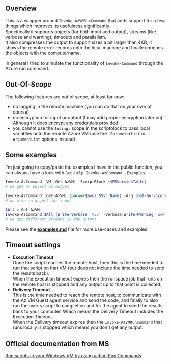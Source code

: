 

## Overview

This is a wrapper around `Invoke-AzVMRunCommand` that adds support for a few things which improves its usefulness significantly.  
Specifically it supports objects (for both input and output), streams (like verbose and warning), timeouts and parallelism.  
It also compresses the output to support sizes a bit larger than 4KB, it shows the remote error records onto the local machine and finally enriches the objects with the computername.

In general I tried to simulate the functionality of `Invoke-Command` through the Azure run command.


## Out-Of-Scope

The following features are out of scope, at least for now:

- no logging in the remote machine (you can do that on your own of course)
- no encryption for input or output (I may add proper encryption later on).  
  Although it does encrypt any credentials provided
- you cannot use the `$using:` scope in the scriptblock to pass local variables onto the remote Azure VM (use the `-ParameterList` or `-ArgumentList` options instead)


## Some examples

I'm just going to copy/paste the examples I have in the public function, you can always have a look with `Get-Help Invoke-AzCommand -Examples`

```PowerShell
Invoke-AzCommand -VM (Get-AzVM) -ScriptBlock {$PSVersionTable}
# we get an object as output

Invoke-AzCommand (Get-AzVM) {param($Svc) $Svc.Name} -Arg (Get-Service WinRM)
# we give an object for input

$All = Get-AzVM
Invoke-AzCommand $All {Write-Verbose 'vvv' -Verbose;Write-Warning 'www';Write-Output 'aaa'}
# we get different streams in the output
```
Please see the [**examples.md**](.\examples.md) file for more use-cases and examples.

## Timeout settings

- **Execution Timeout**  
Once the script reaches the remote host, then this is the time needed to run that script on that VM (but does not include the time needed to send the results back).  
When the Execution timeout expires then the runspace job that runs on the remote host is stopped and any output up to that point is collected.
- **Delivery Timeout**  
This is the time needed to reach the remote host, to communicate with the Az VM Guest agent service and send the code, and finally to also run the user's script to completion and for the agent to send the results back to your computer. Which means the Delivery Timeout includes the Execution Timeout.  
When the Delivery timeout expires then the `Invoke-AzVMRunCommand` that runs locally is stopped which means you don't get any output.


## Official documentation from MS

[Run scripts in your Windows VM by using action Run Commands](https://learn.microsoft.com/en-us/azure/virtual-machines/windows/run-command)

